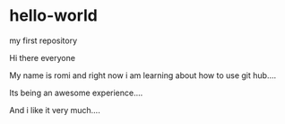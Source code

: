 # hello-world
my first repository

Hi there everyone 

My name is romi and right now i am learning about how to 
use git hub....

Its being an awesome experience....

And i like it very much....

